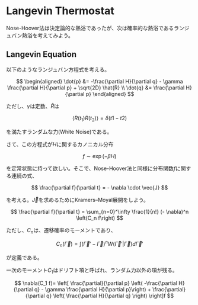 # Langevin Thermostat

Nose-Hoover法は決定論的な熱浴であったが、次は確率的な熱浴であるランジュバン熱浴を考えてみよう。

## Langevin Equation

以下のようなランジュバン方程式を考える。

$$
\begin{aligned}
\dot{p} &= -\frac{\partial H}{\partial q} - \gamma \frac{\partial H}{\partial p} + \sqrt{2D} \hat{R} \\
\dot{q} &= \frac{\partial H}{\partial p}
\end{aligned}
$$

ただし、$\gamma$は定数、$\hat{R}$は

$$
\left<R(t_1)R(t_2)\right> = \delta(t1-t2)
$$

を満たすランダムな力(White Noise)である。

さて、この方程式が$H$に関するカノニカル分布

$$
f \sim \exp\left(-\beta H\right)
$$

を定常状態に持って欲しい。そこで、Nose-Hoover法と同様に分布関数$f$に関する連続の式、

$$
\frac{\partial f}{\partial t} = - \nabla \cdot \vec{J}
$$

を考える。$\vec{J}$を求めるためにKramers–Moyal展開をしよう。

$$
\frac{\partial f}{\partial t} 
= \sum_{n=0}^\infty
\frac{1}{n!}
(- \nabla)^n
\left(C_n f\right)
$$

ただし、$C_n$は、遷移確率のモーメントであり、

$$
C_n(\vec{\Gamma}) = \int (\vec{\Gamma}'-\vec{\Gamma})^n W(\vec{\Gamma}'| \vec{\Gamma}) d \vec{\Gamma}'
$$

が定義である。

一次のモーメント$C_1$はドリフト項と呼ばれ、ランダム力以外の項が残る。

$$
\nabla(C_1 f)= 
\left[
\frac{\partial}{\partial p}
\left(
-\frac{\partial H}{\partial q} - \gamma \frac{\partial H}{\partial p}\right)
+ 
\frac{\partial}{\partial q}
\left(
\frac{\partial H}{\partial q}
\right)
\right]f
$$